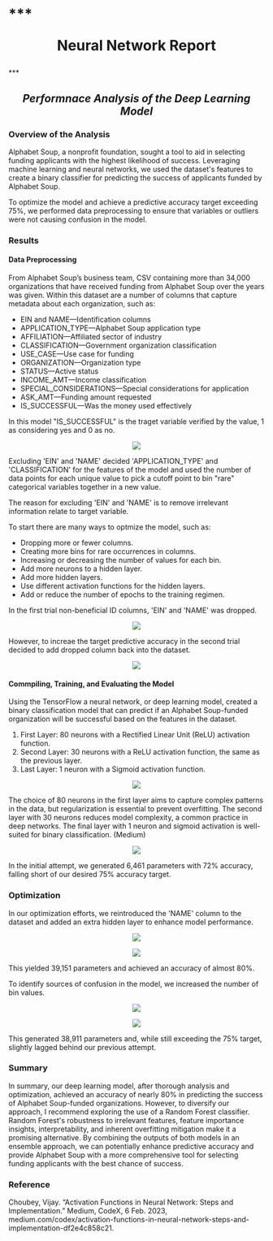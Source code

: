 # ***<p style="text-align: center;"> Neural Network Report 
</p>***

## ***<p style="text-align: center;"> Performnace Analysis of the Deep Learning Model</p>***

### Overview of the Analysis

Alphabet Soup, a nonprofit foundation, sought a tool to aid in selecting funding applicants with the highest likelihood of success. Leveraging machine learning and neural networks, we used the dataset's features to create a binary classifier for predicting the success of applicants funded by Alphabet Soup.

To optimize the model and achieve a predictive accuracy target exceeding 75%, we performed data preprocessing to ensure that variables or outliers were not causing confusion in the model.

### Results

#### Data Preprocessing

From Alphabet Soup’s business team, CSV containing more than 34,000 organizations that have received funding from Alphabet Soup over the years was given. Within this dataset are a number of columns that capture metadata about each organization, such as:

* EIN and NAME—Identification columns
* APPLICATION_TYPE—Alphabet Soup application type
* AFFILIATION—Affiliated sector of industry
* CLASSIFICATION—Government organization classification
* USE_CASE—Use case for funding
* ORGANIZATION—Organization type
* STATUS—Active status
* INCOME_AMT—Income classification
* SPECIAL_CONSIDERATIONS—Special considerations for application
* ASK_AMT—Funding amount requested
* IS_SUCCESSFUL—Was the money used effectively

In this model "IS_SUCCESSFUL" is the traget variable verified by the value, 1 as considering yes and 0 as no.

<p align="center">
    <img src="images/count0.png" />
</p>

Excluding 'EIN' and 'NAME' decided 'APPLICATION_TYPE' and 'CLASSIFICATION' for the features of the model and used the number of data points for each unique value to pick a cutoff point to bin "rare" categorical variables together in a new value.

The reason for excluding 'EIN' and 'NAME' is to remove irrelevant information relate to target variable.

To start there are many ways to optmize the model, such as:

* Dropping more or fewer columns.
* Creating more bins for rare occurrences in columns.
* Increasing or decreasing the number of values for each bin.
* Add more neurons to a hidden layer.
* Add more hidden layers.
* Use different activation functions for the hidden layers.
* Add or reduce the number of epochs to the training regimen.

In the first trial non-beneficial ID columns, 'EIN' and 'NAME' was dropped. 

<p align="center">
    <img src="images/count1.png" />
</p>

However, to increae the target predictive accuracy in the second trial decided to add dropped column back into the dataset.

<p align="center">
    <img src="images/count2.png" />
</p>


#### Commpiling, Training, and Evaluating the Model

Using the TensorFlow a neural network, or deep learning model, created a binary classification model that can predict if an Alphabet Soup-funded organization will be successful based on the features in the dataset. 

1. First Layer: 80 neurons with a Rectified Linear Unit (ReLU) activation function.
2. Second Layer: 30 neurons with a ReLU activation function, the same as the previous layer.
3. Last Layer: 1 neuron with a Sigmoid activation function.

<p align="center">
    <img src="images/table0.png" />
</p>

The choice of 80 neurons in the first layer aims to capture complex patterns in the data, but regularization is essential to prevent overfitting. The second layer with 30 neurons reduces model complexity, a common practice in deep networks. The final layer with 1 neuron and sigmoid activation is well-suited for binary classification. (Medium)

<p align="center">
    <img src="images/result0.png" />
</p>



In the initial attempt, we generated 6,461 parameters with 72% accuracy, falling short of our desired 75% accuracy target.



### Optimization

In our optimization efforts, we reintroduced the 'NAME' column to the dataset and added an extra hidden layer to enhance model performance. 

<p align="center">
    <img src="images/table1.png" />
</p>

<p align="center">
    <img src="images/result1.png" />
</p>

This yielded 39,151 parameters and achieved an accuracy of almost 80%.

To identify sources of confusion in the model, we increased the number of bin values. 

<p align="center">
    <img src="images/table2.png" />
</p>


<p align="center">
    <img src="images/result2.png" />
</p>

This generated 38,911 parameters and, while still exceeding the 75% target, slightly lagged behind our previous attempt.


### Summary

In summary, our deep learning model, after thorough analysis and optimization, achieved an accuracy of nearly 80% in predicting the success of Alphabet Soup-funded organizations. However, to diversify our approach, I recommend exploring the use of a Random Forest classifier. Random Forest's robustness to irrelevant features, feature importance insights, interpretability, and inherent overfitting mitigation make it a promising alternative. By combining the outputs of both models in an ensemble approach, we can potentially enhance predictive accuracy and provide Alphabet Soup with a more comprehensive tool for selecting funding applicants with the best chance of success.

### Reference

Choubey, Vijay. “Activation Functions in Neural Network: Steps and Implementation.” Medium, CodeX, 6 Feb. 2023, medium.com/codex/activation-functions-in-neural-network-steps-and-implementation-df2e4c858c21. 
